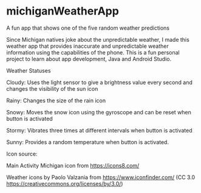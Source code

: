 # michiganWeatherApp
A fun app that shows one of the five random weather predictions


Since Michigan natives joke about the unpredictable weather, I made this weather app that provides inaccurate and unpredictable weather information using the capabilities of the phone. This is a fun personal project to learn about app development, Java and Android Studio.


Weather Statuses

Cloudy: Uses the light sensor to give a brightness value every second and changes the visibility of the sun icon

Rainy: Changes the size of the rain icon

Snowy: Moves the snow icon using the gyroscope and can be reset when button is activated

Stormy: Vibrates three times at different intervals when button is activated

Sunny: Provides a random temperature when button is activated.


Icon source:

Main Activity Michigan icon from https://icons8.com/

Weather icons by Paolo Valzania from https://www.iconfinder.com/ (CC 3.0 https://creativecommons.org/licenses/by/3.0/)
